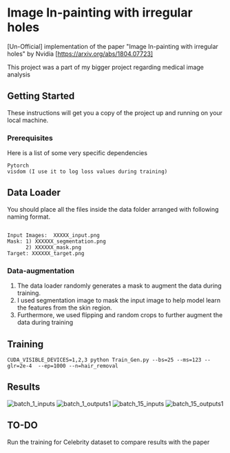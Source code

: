 # Image In-painting with irregular holes
[Un-Official] implementation of the paper "Image In-painting with irregular holes" by Nvidia [https://arxiv.org/abs/1804.07723]

This project was a part of my bigger project regarding medical image analysis

## Getting Started

These instructions will get you a copy of the project up and running on your local machine.

### Prerequisites

Here is a list of some very specific dependencies
```
Pytorch
visdom (I use it to log loss values during training)
```
## Data Loader

You should place all the files inside the data folder arranged with following naming format.

```

Input Images:  XXXXX_input.png
Mask: 1) XXXXXX_segmentation.png
      2) XXXXXX_mask.png
Target: XXXXXX_target.png

```
### Data-augmentation
1) The data loader randomly generates a mask to augment the data during training.
2) I used segmentation image to mask the input image to help model learn the features from the skin region.
3) Furthermore, we used flipping and random crops to further augment the data during training

## Training

```
CUDA_VISIBLE_DEVICES=1,2,3 python Train_Gen.py --bs=25 --ms=123 --glr=2e-4  --ep=1000 --n=hair_removal
```

## Results
![batch_1_inputs](https://user-images.githubusercontent.com/16810812/43622189-e7730e68-96a8-11e8-9b00-e46d55bb8358.png)
![batch_1_outputs1](https://user-images.githubusercontent.com/16810812/43622190-e780db42-96a8-11e8-8144-8532ac112aa0.png)
![batch_15_inputs](https://user-images.githubusercontent.com/16810812/43622191-e790014e-96a8-11e8-8c5a-7947eff80b1f.png)
![batch_15_outputs1](https://user-images.githubusercontent.com/16810812/43622192-e79fedac-96a8-11e8-9dcc-7b0a73af0631.png)

## TO-DO

Run the training for Celebrity dataset to compare results with the paper

